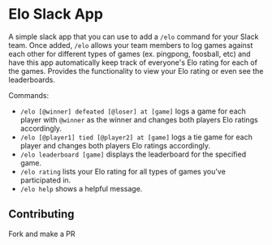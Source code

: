 # Elo Slack App

A simple slack app that you can use to add a `/elo` command for your Slack team. Once added, `/elo` allows your team members to log games against each other for different types of games (ex. pingpong, foosball, etc) and have this app automatically keep track of everyone's Elo rating for each of the games. Provides the functionality to view your Elo rating or even see the leaderboards.

Commands:
 * `/elo [@winner] defeated [@loser] at [game]` logs a game for each player with `@winner` as the winner and changes both players Elo ratings accordingly.
 * `/elo [@player1] tied [@player2] at [game]` logs a tie game for each player and changes both players Elo ratings accordingly.
 * `/elo leaderboard [game]` displays the leaderboard for the specified game.
 * `/elo rating` lists your Elo rating for all types of games you've participated in.
 * `/elo help` shows a helpful message.

## Contributing
Fork and make a PR
